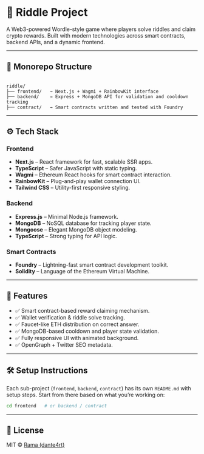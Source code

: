 # 🧩 Riddle Project

A Web3-powered Wordle-style game where players solve riddles and claim crypto rewards. Built with modern technologies across smart contracts, backend APIs, and a dynamic frontend.

---

## 📁 Monorepo Structure

```text

riddle/
├── frontend/   → Next.js + Wagmi + RainbowKit interface
├── backend/    → Express + MongoDB API for validation and cooldown tracking
├── contract/   → Smart contracts written and tested with Foundry
```

---

## ⚙️ Tech Stack

### Frontend

- **Next.js** – React framework for fast, scalable SSR apps.
- **TypeScript** – Safer JavaScript with static typing.
- **Wagmi** – Ethereum React hooks for smart contract interaction.
- **RainbowKit** – Plug-and-play wallet connection UI.
- **Tailwind CSS** – Utility-first responsive styling.

### Backend

- **Express.js** – Minimal Node.js framework.
- **MongoDB** – NoSQL database for tracking player state.
- **Mongoose** – Elegant MongoDB object modeling.
- **TypeScript** – Strong typing for API logic.

### Smart Contracts

- **Foundry** – Lightning-fast smart contract development toolkit.
- **Solidity** – Language of the Ethereum Virtual Machine.

---

## 🚀 Features

- ✅ Smart contract-based reward claiming mechanism.
- ✅ Wallet verification & riddle solve tracking.
- ✅ Faucet-like ETH distribution on correct answer.
- ✅ MongoDB-based cooldown and player state validation.
- ✅ Fully responsive UI with animated background.
- ✅ OpenGraph + Twitter SEO metadata.

---

## 🛠 Setup Instructions

Each sub-project (`frontend`, `backend`, `contract`) has its own `README.md` with setup steps. Start from there based on what you’re working on:

```bash
cd frontend   # or backend / contract
```

---

## 📜 License

MIT © [Rama (dante4rt)](https://github.com/dante4rt)

